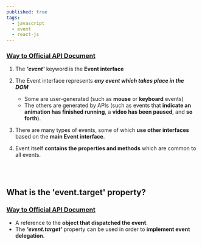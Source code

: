 ```yaml
---
published: true
tags:
  - javascript
  - event
  - react-js
---
```

### [Way to Official API Document](https://developer.mozilla.org/en-US/docs/Web/API/Event)

1. The **_'event'_** keyword is the **Event interface**

2. The Event interface represents **_any event which takes place in the DOM_**
	- Some are user-generated 
		(such as **mouse** or **keyboard** events) 
	- The others are generated by APIs 
		(such as events that **indicate an animation has finished running**, 
		a **video has been paused**, and **so forth**). 


3. There are many types of events, some of which **use other interfaces** based on the **main Event interface**. 

4. Event itself **contains the properties and methods** which are common to all events.

<br />
<br />

## What is the 'event.target' property?
### [Way to Official API Document](https://developer.mozilla.org/en-US/docs/Web/API/Event/target)

* A reference to the **object that dispatched the event**.
* The **_'event.target'_** property can be used in order to **implement event delegation**.
<br />
<br />
<br />
